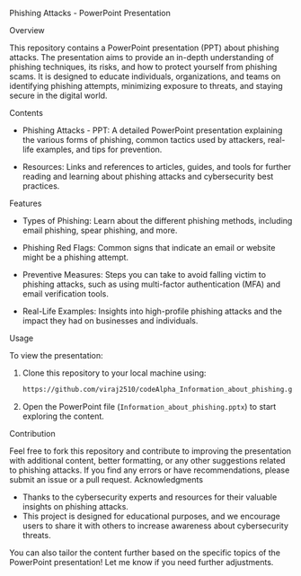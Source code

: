 Phishing Attacks - PowerPoint Presentation

Overview

This repository contains a PowerPoint presentation (PPT) about phishing attacks. The presentation aims to provide an in-depth understanding of phishing techniques, its risks, and how to protect yourself from phishing scams. It is designed to educate individuals, organizations, and teams on identifying phishing attempts, minimizing exposure to threats, and staying secure in the digital world.

Contents

- Phishing Attacks - PPT: A detailed PowerPoint presentation explaining the various forms of phishing, common tactics used by attackers, real-life examples, and tips for prevention.
  
- Resources: Links and references to articles, guides, and tools for further reading and learning about phishing attacks and cybersecurity best practices.

Features

- Types of Phishing: Learn about the different phishing methods, including email phishing, spear phishing, and more.
  
- Phishing Red Flags: Common signs that indicate an email or website might be a phishing attempt.

- Preventive Measures: Steps you can take to avoid falling victim to phishing attacks, such as using multi-factor authentication (MFA) and email verification tools.

- Real-Life Examples: Insights into high-profile phishing attacks and the impact they had on businesses and individuals.

Usage

To view the presentation:

1. Clone this repository to your local machine using:
   ```bash
   https://github.com/viraj2510/codeAlpha_Information_about_phishing.git
   ```

2. Open the PowerPoint file (`Information_about_phishing.pptx`) to start exploring the content.

Contribution

Feel free to fork this repository and contribute to improving the presentation with additional content, better formatting, or any other suggestions related to phishing attacks. If you find any errors or have recommendations, please submit an issue or a pull request.
Acknowledgments

- Thanks to the cybersecurity experts and resources for their valuable insights on phishing attacks.
- This project is designed for educational purposes, and we encourage users to share it with others to increase awareness about cybersecurity threats.

You can also tailor the content further based on the specific topics of the PowerPoint presentation! Let me know if you need further adjustments.
